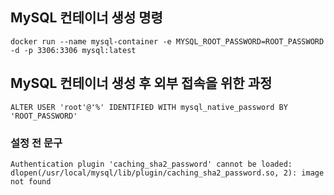 ## MySQL 컨테이너 생성 명령
    docker run --name mysql-container -e MYSQL_ROOT_PASSWORD=ROOT_PASSWORD -d -p 3306:3306 mysql:latest

## MySQL 컨테이너 생성 후 외부 접속을 위한 과정
    ALTER USER 'root'@'%' IDENTIFIED WITH mysql_native_password BY 'ROOT_PASSWORD'

### 설정 전 문구
    Authentication plugin 'caching_sha2_password' cannot be loaded: dlopen(/usr/local/mysql/lib/plugin/caching_sha2_password.so, 2): image not found
